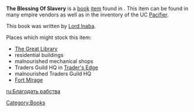 **The Blessing Of Slavery** is a [book](Lore_Books.md "wikilink")
[item](Items.md "wikilink") found in [](03%20-%20Projects%20&%20Wikis/Kenshi/Kenshi%20Wiki/Kenshi%20Wiki%20Template/United_Cities.md). This item can be found in many empire
vendors as well as in the inventory of the UC
[Pacifier](Pacifiers.md "wikilink").

This book was written by [Lord Inaba](Lord_Inaba.md "wikilink").

Places which might stock this item:

- [The Great Library](The_Great_Library.md "wikilink")
- residential buildings
- malnourished mechanical shops
- Traders Guild HQ in [Trader's Edge](Trader's_Edge.md "wikilink")
- malnourished Traders Guild HQ
- [Fort Mirage](Fort_Mirage.md "wikilink")

[ru:Благодать рабства](ru:Благодать_рабства "wikilink")

[Category:Books](Category:Books "wikilink")